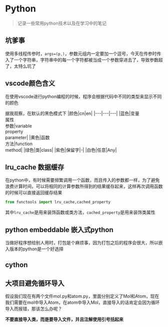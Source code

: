 # Python

> 记录一些常用python技术以及在学习中的笔记

## 坑爹事
使用多线程传参时，`args=(p,)`，参数元组内一定要加一个逗号，今天在传参时传入了一个字符串，字符串中的每一个字符都被当成一个参数穿进去了，导致参数超了，太特么坑了

## vscode颜色含义
在使用vscode进行python编程的时候，程序会根据代码中不同的类型来显示不同的颜色

据我观察，在默认的黑色模式下
|颜色|cn|en|
|---|---|---|
|蓝色|变量<br>属性<br>参数|variable<br>property<br>parameter|
|黄色|函数<br>方法|function<br>method|
|绿色|类|class|
|紫色|保留字|-|
|白色|任意|Any|

## lru_cache 数据缓存
在python中，有时候需要频繁调用一个函数，而且传入的参数都一样，为了避免浪费计算时间，可以将相同的计算参数所得到的结果缓存起来，这样再次调用函数的时候可以直接返回缓存结果
```python
from functools import lru_cache,cached_property
```
其中`lru_cache`是用来装饰函数或类方法，`cached_property`是用来装饰类属性

## python embeddable 嵌入式python
当做好程序想给别人用时，打包是个麻烦事，因为打包之后的程序会很大，所以嵌入版本的python是一个好选择

## cython

## 大项目避免循环导入
假设我们现在有两个文件mol.py和atom.py，里面分别定义了Mol和Atom，现在我们需要在mol中导入Atom，在atom中导入Mol，直接导入的话肯定会因为循环导入而报错，那该怎么办呢？

**不要直接导入类，而是要导入文件，并且注解使用引号括起来**
